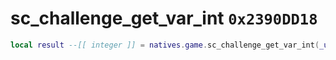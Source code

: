 # sc_challenge_get_var_int `0x2390DD18`

```lua
local result --[[ integer ]] = natives.game.sc_challenge_get_var_int(_unk0 --[[ integer ]], _unk1 --[[ integer ]])
```